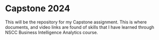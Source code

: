 # Capstone 2024
This will be the repository for my Capstone assignment. This is where documents, and video links are found of skills that I have learned through NSCC Business Intelligence Analytics course.
